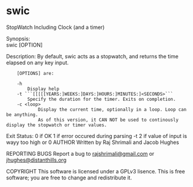 swic
====
StopWatch Including Clock (and a timer)

Synopsis:  
        swic [OPTION]

Description:
	By default, swic acts as a stopwatch, and returns the time elapsed on any key input.
        
        [OPTIONS] are:
        
    	-h
        	Display help
        -t ```[[[[[YEARS:]WEEKS:]DAYS:]HOURS:]MINUTES:]<SECONDS>```
        	Specify the duration for the timer. Exits on completion.
        -c <loop>
		        Display the current time, optionally in a loop. Loop can be anything. 
	        	As of this version, it CAN NOT be used to continously display the stopwatch or timer values.

Exit Status:
	0 if OK
	1 if error occured during parsing -t
	2 if value of input is wayy too high or 0
AUTHOR
	Written by Raj Shrimali and Jacob Hughes

REPORTING BUGS
	Report a bug to rajshrimali@gmail.com or jhughes@distanthills.org

COPYRIGHT
	This software is licensed under a GPLv3 lisence.
	This is free software; you are free to change and redistribute it.
